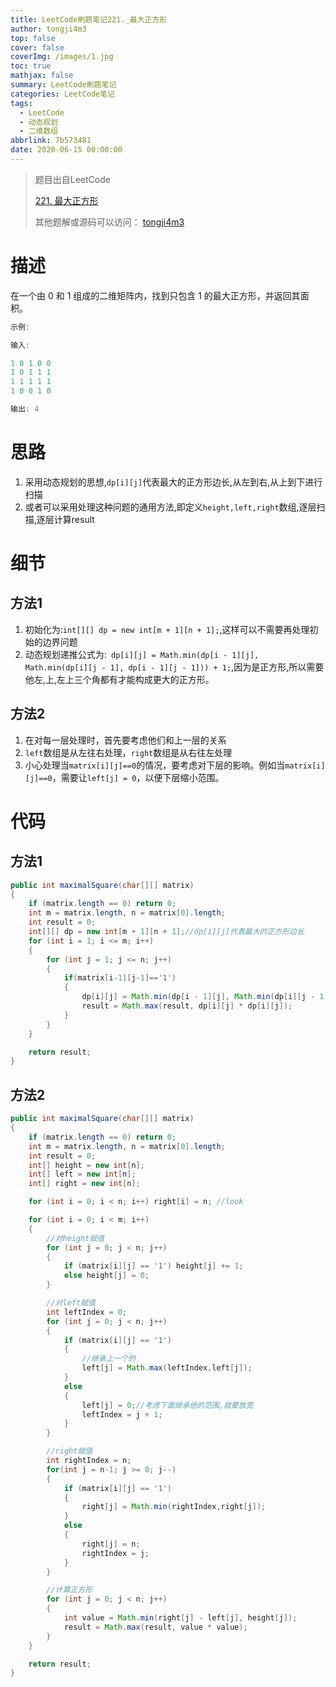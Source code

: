 ```yaml
---
title: LeetCode刷题笔记221._最大正方形
author: tongji4m3
top: false
cover: false
coverImg: /images/1.jpg
toc: true
mathjax: false
summary: LeetCode刷题笔记
categories: LeetCode笔记
tags:
  - LeetCode
  - 动态规划
  - 二维数组
abbrlink: 7b573481
date: 2020-06-15 00:00:00
---
```


> 题目出自LeetCode
>
> [221. 最大正方形](https://leetcode-cn.com/problems/maximal-square/)
>
>  其他题解或源码可以访问： [tongji4m3](https://github.com/tongji4m3/LeetCode)



# 描述
在一个由 0 和 1 组成的二维矩阵内，找到只包含 1 的最大正方形，并返回其面积。
```java
示例:

输入: 

1 0 1 0 0
1 0 1 1 1
1 1 1 1 1
1 0 0 1 0

输出: 4
```


# 思路
1. 采用动态规划的思想,`dp[i][j]`代表最大的正方形边长,从左到右,从上到下进行扫描
2. 或者可以采用处理这种问题的通用方法,即定义`height,left,right`数组,逐层扫描,逐层计算result

# 细节

## 方法1

1. 初始化为:`int[][] dp = new int[m + 1][n + 1];`,这样可以不需要再处理初始的边界问题
2. 动态规划递推公式为:` dp[i][j] = Math.min(dp[i - 1][j], Math.min(dp[i][j - 1], dp[i - 1][j - 1])) + 1;`,因为是正方形,所以需要他左,上,左上三个角都有才能构成更大的正方形。

## 方法2

1. 在对每一层处理时，首先要考虑他们和上一层的关系
2. `left`数组是从左往右处理，`right`数组是从右往左处理
3. 小心处理当`matrix[i][j]==0`的情况，要考虑对下层的影响。例如当`matrix[i][j]==0`，需要让`left[j] = 0`，以便下层缩小范围。



# 代码

## 方法1

```java
public int maximalSquare(char[][] matrix)
{
    if (matrix.length == 0) return 0;
    int m = matrix.length, n = matrix[0].length;
    int result = 0;
    int[][] dp = new int[m + 1][n + 1];//dp[i][j]代表最大的正方形边长
    for (int i = 1; i <= m; i++)
    {
        for (int j = 1; j <= n; j++)
        {
            if(matrix[i-1][j-1]=='1')
            {
                dp[i][j] = Math.min(dp[i - 1][j], Math.min(dp[i][j - 1], dp[i - 1][j - 1])) + 1;
                result = Math.max(result, dp[i][j] * dp[i][j]);
            }
        }
    }

    return result;
}
```

## 方法2

```java
public int maximalSquare(char[][] matrix)
{
    if (matrix.length == 0) return 0;
    int m = matrix.length, n = matrix[0].length;
    int result = 0;
    int[] height = new int[n];
    int[] left = new int[n];
    int[] right = new int[n];

    for (int i = 0; i < n; i++) right[i] = n; //look

    for (int i = 0; i < m; i++)
    {
        //对height赋值
        for (int j = 0; j < n; j++)
        {
            if (matrix[i][j] == '1') height[j] += 1;
            else height[j] = 0;
        }

        //对left赋值
        int leftIndex = 0;
        for (int j = 0; j < n; j++)
        {
            if (matrix[i][j] == '1')
            {
                //继承上一个的
                left[j] = Math.max(leftIndex,left[j]);
            }
            else
            {
                left[j] = 0;//考虑下面继承他的范围,就要放宽
                leftIndex = j + 1;
            }
        }

        //right赋值
        int rightIndex = n;
        for(int j = n-1; j >= 0; j--)
        {
            if (matrix[i][j] == '1')
            {
                right[j] = Math.min(rightIndex,right[j]);
            }
            else
            {
                right[j] = n;
                rightIndex = j;
            }
        }

        //计算正方形
        for (int j = 0; j < n; j++)
        {
            int value = Math.min(right[j] - left[j], height[j]);
            result = Math.max(result, value * value);
        }
    }

    return result;
}
```